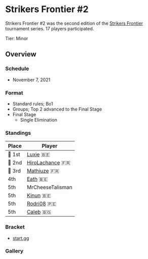 # Strikers Frontier #2

Strikers Frontier #2 was the second edition of the [Strikers Frontier](sfmain.md) tournament series.
17 players participated.

Tier: Minor

## Overview

### Schedule

- November 7, 2021

### Format

- Standard rules; Bo1
- Groups; Top 2 advanced to the Final Stage
- Final Stage
  - Single Elimination

### Standings

|Place|Player|
|-|-|
|:1st_place_medal: 1st|[Luxie](../../players/belgian/luxie.md) :belgium:|
|:2nd_place_medal: 2nd|[HiroLachance](../../players/french/vivi.md) :fr:|
|:3rd_place_medal: 3rd|[Mathiuze](../../players/french/mathiuze.md) :fr:|
|4th|[Eath](../../players/belgian/eath.md) :belgium:|
|5th|MrCheeseTalisman|
|5th|[Kinun](../../players/belgian/kinun.md) :belgium:|
|5th|[Rodri08](../../players/peruvian/rodrift.md) :peru:|
|5th|[Caleb](../../players/bulgarian/caleb.md) :bulgaria:|

### Bracket
- [start.gg](https://www.start.gg/tournament/strikers-frontier-2/details)		

### Gallery
